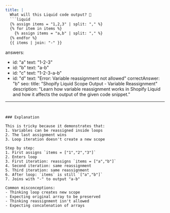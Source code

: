 ```yaml
---
title: |
  What will this Liquid code output? 🤔
  ```liquid
  {% assign items = "1,2,3" | split: "," %}
  {% for item in items %}
    {% assign items = "a,b" | split: "," %}
  {% endfor %}
  {{ items | join: "-" }}
  ```

answers:
  - id: "a"
    text: "1-2-3"
  - id: "b"
    text: "a-b"
  - id: "c"
    text: "1-2-3-a-b"
  - id: "d"
    text: "Error: Variable reassignment not allowed"
correctAnswer: "b"
seo:
  title: "Shopify Liquid Scope Output - Variable Reassignment"
  description: "Learn how variable reassignment works in Shopify Liquid and how it affects the output of the given code snippet."
---
```


### Explanation

This is tricky because it demonstrates that:
1. Variables can be reassigned inside loops
2. The last assignment wins
3. Loop iteration doesn't create a new scope

Step by step:
1. First assigns `items = ["1","2","3"]`
2. Enters loop
3. First iteration: reassigns `items = ["a","b"]`
4. Second iteration: same reassignment
5. Third iteration: same reassignment
6. After loop: `items` is still `["a","b"]`
7. Joins with "-" to output "a-b"

Common misconceptions:
- Thinking loop creates new scope
- Expecting original array to be preserved
- Thinking reassignment isn't allowed
- Expecting concatenation of arrays
